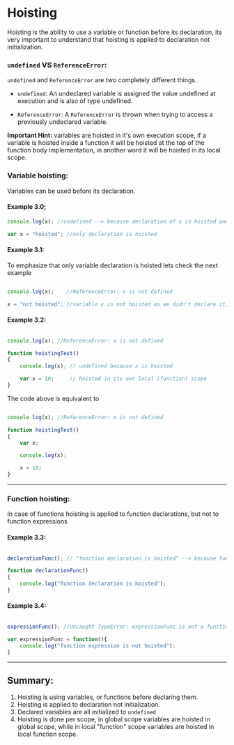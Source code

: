 # Hoisting
Hoisting is the ability to use a variable or function before its declaration, its very important to understand that hoisting is applied to declaration not initialization.


### `undefined` VS `ReferenceError`:

`undefined` and `ReferenceError` are two completely different things.

* `undefined`:
An undeclared variable is assigned the value undefined at execution and is also of type undefined.

* `ReferenceError`:
A `ReferenceError` is thrown when trying to access a previously undeclared variable.

**Important Hint:** variables are hoisted in it's own execution scope, if a variable is hoisted inside a function it will be hoisted at the top of the function body implementation, in another word it will be hoisted in its local scope.

### Variable hoisting:

Variables can be used before its declaration.

#### Example 3.0;

```javascript
console.log(x); //undefined --> because declaration of x is hoisted and initialized to undefined.

var x = "hoisted"; //only declaration is hoisted

```

#### Example 3.1:

To emphasize that only variable declaration is hoisted lets check the next example
```javascript

console.log(x);    //ReferenceError: x is not defined

x = "not hoisted"; //variable x is not hoisted as we didn't declare it, here we just initialized undeclared variable.
```

#### Example 3.2:

```javascript

console.log(x); //ReferenceError: x is not defined

function hoistingTest()
{
    console.log(x); // undefined because x is hoisted

    var x = 10;     // hoisted in its own local (function) scope
}
```

The code above is equivalent to

```javascript

console.log(x); //ReferenceError: x is not defined

function hoistingTest()
{
    var x;

    console.log(x);

    x = 10;
}
```

---

### Function hoisting:

In case of functions hoisting is applied to function declarations, but not to function expressions

#### Example 3.3:

```javascript

declarationFunc(); // "function declaration is hoisted" --> because function is hoisted

function declarationFunc()
{
    console.log("function declaration is hoisted");
}
```

#### Example 3.4:

```javascript

expressionFunc(); //Uncaught TypeError: expressionFunc is not a function

var expressionFunc = function(){
    console.log("function expression is not hoisted");
}
```

---




## Summary:
1. Hoisting is using variables, or functions before declaring them.
2. Hoisting is applied to declaration not initialization.
3. Declared variables are all initialized to `undefined`
4. Hoisting is done per scope, in global scope variables are hoisted in global scope, while in local "function" scope variables are hoisted in local function scope.

